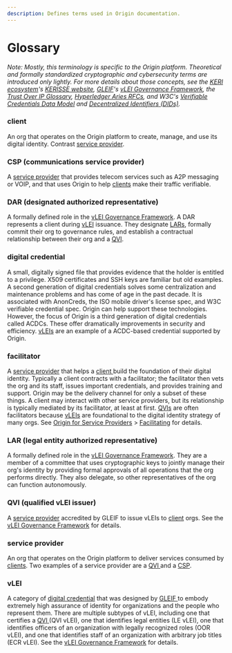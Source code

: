 ```yaml
---
description: Defines terms used in Origin documentation.
---
```


# Glossary

_Note: Mostly, this terminology is specific to the Origin platform. Theoretical and formally standardized cryptographic and cybersecurity terms are introduced only lightly. For more details about those concepts, see the_ [_KERI ecosystem_](https://keri.one)_'s_ [_KERISSE website_](https://kerisse.org)_,_ [_GLEIF_](https://gleif.org)_'s_ [_vLEI Governance Framework_](https://www.gleif.org/en/vlei/introducing-the-vlei-ecosystem-governance-framework)_, the_ [_Trust Over IP Glossary_](https://trustoverip.github.io/toip/glossary)_,_ [_Hyperledger Aries RFCs_](https://github.com/hyperledger/aries-rfcs/blob/main/index.md)_, and W3C's_ [_Verifiable Credentials Data Model_](https://www.w3.org/TR/vc-data-model/) _and_ [_Decentralized Identifiers (DIDs)_](https://www.w3.org/TR/did-core/)_._

### client

An org that operates on the Origin platform to create, manage, and use its digital identity. Contrast [service provider](glossary.md#service-provider).&#x20;

### CSP (communications service provider)

A [service provider](glossary.md#service-provider) that provides telecom services such as A2P messaging or VOIP, and that uses Origin to help [clients](glossary.md#client) make their traffic verifiable.&#x20;

### DAR (designated authorized representative)

A formally defined role in the [vLEI Governance Framework](https://www.gleif.org/en/vlei/introducing-the-vlei-ecosystem-governance-framework). A DAR represents a client during [vLEI](glossary.md#vlei) issuance. They designate [LARs](glossary.md#lar-legal-entity-authorized-representative), formally commit their org to governance rules, and establish a contractual relationship between their org and a [QVI](glossary.md#qvi-qualified-vlei-issuer).

### digital credential

A small, digitally signed file that provides evidence that the holder is entitled to a privilege. X509 certificates and SSH keys are familiar but old examples. A second generation of digital credentials solves some centralization and maintenance problems and has come of age in the past decade. It is associated with AnonCreds, the ISO mobile driver's license spec, and W3C verifiable credential spec. Origin can help support these technologies. However, the focus of Origin is a third generation of digital credentials called ACDCs. These offer dramatically improvements in security and efficiency. [vLEIs](glossary.md#vlei) are an example of a ACDC-based credential supported by Origin.

### facilitator

A [service provider](glossary.md#service-provider) that helps a [client ](glossary.md#client)build the foundation of their digital identity. Typically a client contracts with a facilitator; the facilitator then vets the org and its staff, issues important credentials, and provides training and support. Origin may be the delivery channel for only a subset of these things. A client may interact with other service providers, but its relationship is typically mediated by its facilitator, at least at first. [QVIs](glossary.md#qvi-qualified-vlei-issuer) are often facilitators because [vLEIs](glossary.md#vlei) are foundational to the digital identity strategy of many orgs. See [Origin for Service Providers](origin-platform-documentation/origin-for-service-providers.md) > [Facilitating](origin-platform-documentation/origin-for-service-providers.md#facilitating) for details.

### LAR (legal entity authorized representative)

A formally defined role in the [vLEI Governance Framework](https://www.gleif.org/en/vlei/introducing-the-vlei-ecosystem-governance-framework). They are a member of a committee that uses cryptographic keys to jointly manage their org's identity by providing formal approvals of all operations that the org performs directly. They also delegate, so other representatives of the org can function autonomously.

### QVI (qualified vLEI issuer)

A [service provider](glossary.md#service-provider) accredited by GLEIF to issue vLEIs to [client](glossary.md#client) orgs. See the [vLEI Governance Framework](https://www.gleif.org/en/vlei/introducing-the-vlei-ecosystem-governance-framework) for details.

### service provider

An org that operates on the Origin platform to deliver services consumed by [clients](glossary.md#client). Two examples of a service provider are a [QVI ](glossary.md#qvi-qualified-vlei-issuer)and a [CSP](glossary.md#csp-communications-service-provider).

### vLEI

A category of [digital credential](glossary.md#digital-credential) that was designed by [GLEIF ](https://gleif.org)to embody extremely high assurance of identity for organizations and the people who represent them. There are multiple subtypes of vLEI, including one that certifies a [QVI ](glossary.md#qvi-qualified-vlei-issuer)(QVI vLEI), one that identifies legal entities (LE vLEI), one that identifies officers of an organization with legally recognized roles (OOR vLEI), and one that identifies staff of an organization with arbitrary job titles (ECR vLEI). See the [vLEI Governance Framework](https://www.gleif.org/en/vlei/introducing-the-vlei-ecosystem-governance-framework) for details.
